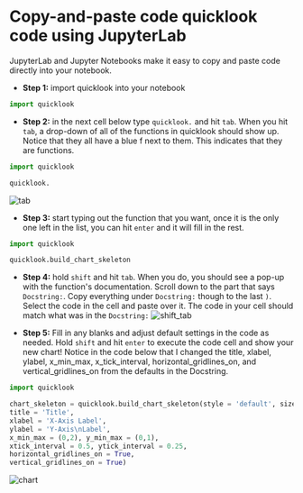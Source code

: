 # Copy-and-paste code quicklook code using JupyterLab
JupyterLab and Jupyter Notebooks make it easy to copy and paste code directly into your notebook.
- **Step 1:** import quicklook into your notebook
```python
import quicklook
```
- **Step 2:** in the next cell below type `quicklook.` and hit `tab`. When you hit `tab`, a drop-down of all of the functions in quicklook should show up. Notice that they all have a blue f next to them. This indicates that they are functions.
```python
import quicklook
```
```python
quicklook.
```
![tab](https://github.com/alexdsbreslav/quicklook/blob/master/images/copy_paste/tab.png)

- **Step 3:** start typing out the function that you want, once it is the only one left in the list, you can hit `enter` and it will fill in the rest.
```python
import quicklook
```
```python
quicklook.build_chart_skeleton
```

- **Step 4:** hold `shift` and hit `tab`. When you do, you should see a pop-up with the function's documentation. Scroll down to the part that says `Docstring:`. Copy everything under `Docstring:` though to the last `)`. Select the code in the cell and paste over it. The code in your cell should match what was in the `Docstring:`
![shift_tab](https://github.com/alexdsbreslav/quicklook/blob/master/images/copy_paste/shift_tab.png)

- **Step 5:** Fill in any blanks and adjust default settings in the code as needed. Hold `shift` and hit `enter` to execute the code cell and show your new chart! Notice in the code below that I changed the title, xlabel, ylabel, x_min_max, x_tick_interval, horizontal_gridlines_on, and vertical_gridlines_on from the defaults in the Docstring.
```python
import quicklook
```
```python
chart_skeleton = quicklook.build_chart_skeleton(style = 'default', size = 'default',
title = 'Title',
xlabel = 'X-Axis Label',
ylabel = 'Y-Axis\nLabel',
x_min_max = (0,2), y_min_max = (0,1),
xtick_interval = 0.5, ytick_interval = 0.25,
horizontal_gridlines_on = True,
vertical_gridlines_on = True)
```

![chart](https://github.com/alexdsbreslav/quicklook/blob/master/copy_paste/images/chart.png)
